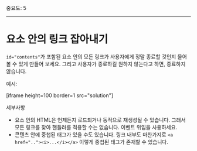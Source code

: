 중요도: 5

---

# 요소 안의 링크 잡아내기

`id="contents"`가 포함된 요소 안의 모든 링크가 사용자에게 정말 종료할 것인지 물어볼 수 있게 만들어 보세요. 그리고 사용자가 종료하길 원하지 않는다고 하면, 종료하지 않습니다.

예시:

[iframe height=100 border=1 src="solution"]

세부사항

- 요소 안의 HTML은 언제든지 로드되거나 동적으로 재생성될 수 있습니다. 그래서 모든 링크를 찾아 핸들러를 적용할 수는 없습니다. 이벤트 위임을 사용하세요.
- 콘텐츠 안에 중첩된 태그가 있을 수도 있습니다. 링크 내부도 마찬가지로 `<a href=".."><i>...</i></a>` 이렇게 중첩된 태그가 존재할 수 있습니다.
